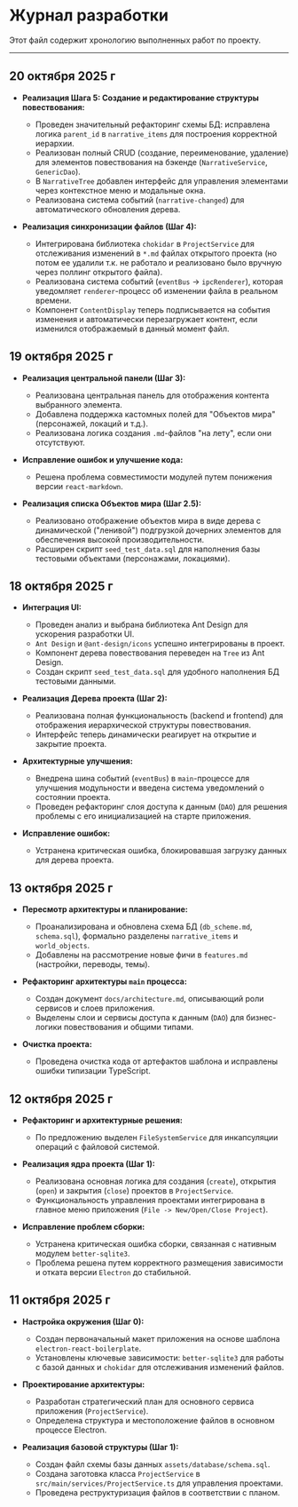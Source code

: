 # Журнал разработки

Этот файл содержит хронологию выполненных работ по проекту.

---

## 20 октября 2025 г

* **Реализация Шага 5: Создание и редактирование структуры повествования:**
  * Проведен значительный рефакторинг схемы БД: исправлена логика `parent_id` в `narrative_items` для построения корректной иерархии.
  * Реализован полный CRUD (создание, переименование, удаление) для элементов повествования на бэкенде (`NarrativeService`, `GenericDao`).
  * В `NarrativeTree` добавлен интерфейс для управления элементами через контекстное меню и модальные окна.
  * Реализована система событий (`narrative-changed`) для автоматического обновления дерева.

* **Реализация синхронизации файлов (Шаг 4):**
  * Интегрирована библиотека `chokidar` в `ProjectService` для отслеживания изменений в `*.md` файлах открытого проекта (но потом ее удалили т.к. не работало и реализовано было вручную через поллинг открытого файла).
  * Реализована система событий (`eventBus` -> `ipcRenderer`), которая уведомляет `renderer`-процесс об изменении файла в реальном времени.
  * Компонент `ContentDisplay` теперь подписывается на события изменения и автоматически перезагружает контент, если изменился отображаемый в данный момент файл.

## 19 октября 2025 г

* **Реализация центральной панели (Шаг 3):**
  * Реализована центральная панель для отображения контента выбранного элемента.
  * Добавлена поддержка кастомных полей для "Объектов мира" (персонажей, локаций и т.д.).
  * Реализована логика создания `.md`-файлов "на лету", если они отсутствуют.

* **Исправление ошибок и улучшение кода:**
  * Решена проблема совместимости модулей путем понижения версии `react-markdown`.

* **Реализация списка Объектов мира (Шаг 2.5):**
  * Реализовано отображение объектов мира в виде дерева с динамической ("ленивой") подгрузкой дочерних элементов для обеспечения высокой производительности.
  * Расширен скрипт `seed_test_data.sql` для наполнения базы тестовыми объектами (персонажами, локациями).

## 18 октября 2025 г

* **Интеграция UI:**
  * Проведен анализ и выбрана библиотека Ant Design для ускорения разработки UI.
  * `Ant Design` и `@ant-design/icons` успешно интегрированы в проект.
  * Компонент дерева повествования переведен на `Tree` из Ant Design.
  * Создан скрипт `seed_test_data.sql` для удобного наполнения БД тестовыми данными.

* **Реализация Дерева проекта (Шаг 2):**
  * Реализована полная функциональность (backend и frontend) для отображения иерархической структуры повествования.
  * Интерфейс теперь динамически реагирует на открытие и закрытие проекта.

* **Архитектурные улучшения:**
  * Внедрена шина событий (`eventBus`) в `main`-процессе для улучшения модульности и введена система уведомлений о состоянии проекта.
  * Проведен рефакторинг слоя доступа к данным (`DAO`) для решения проблемы с его инициализацией на старте приложения.

* **Исправление ошибок:**
  * Устранена критическая ошибка, блокировавшая загрузку данных для дерева проекта.

## 13 октября 2025 г

* **Пересмотр архитектуры и планирование:**
  * Проанализирована и обновлена схема БД (`db_scheme.md`, `schema.sql`), формально разделены `narrative_items` и `world_objects`.
  * Добавлены на рассмотрение новые фичи в `features.md` (настройки, переводы, темы).

* **Рефакторинг архитектуры `main` процесса:**
  * Создан документ `docs/architecture.md`, описывающий роли сервисов и слоев приложения.
  * Выделены слои и сервисы доступа к данным (`DAO`) для бизнес-логики повествования и общими типами.

* **Очистка проекта:**
  * Проведена очистка кода от артефактов шаблона и исправлены ошибки типизации TypeScript.

## 12 октября 2025 г

* **Рефакторинг и архитектурные решения:**
  * По предложению выделен `FileSystemService` для инкапсуляции операций с файловой системой.

* **Реализация ядра проекта (Шаг 1):**
  * Реализована основная логика для создания (`create`), открытия (`open`) и закрытия (`close`) проектов в `ProjectService`.
  * Функциональность управления проектами интегрирована в главное меню приложения (`File -> New/Open/Close Project`).

* **Исправление проблем сборки:**
  * Устранена критическая ошибка сборки, связанная с нативным модулем `better-sqlite3`.
  * Проблема решена путем корректного размещения зависимости и отката версии `Electron` до стабильной.

## 11 октября 2025 г

* **Настройка окружения (Шаг 0):**
  * Создан первоначальный макет приложения на основе шаблона `electron-react-boilerplate`.
  * Установлены ключевые зависимости: `better-sqlite3` для работы с базой данных и `chokidar` для отслеживания изменений файлов.

* **Проектирование архитектуры:**
  * Разработан стратегический план для основного сервиса приложения (`ProjectService`).
  * Определена структура и местоположение файлов в основном процессе Electron.

* **Реализация базовой структуры (Шаг 1):**
  * Создан файл схемы базы данных `assets/database/schema.sql`.
  * Создана заготовка класса `ProjectService` в `src/main/services/ProjectService.ts` для управления проектами.
  * Проведена реструктуризация файлов в соответствии с планом.
